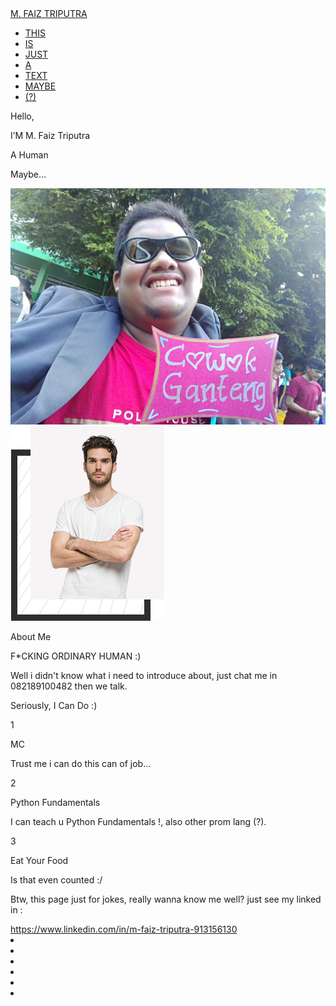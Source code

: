 <html>
<head>
    <title>Personal Website (?) </title>
    <link rel="stylesheet" type="text/css" href="CSS/CSS.css">
    <link href="https://fonts.googleapis.com/css2?family=Roboto:wght@300&display=swap" rel="stylesheet">
    <link href="https://fonts.googleapis.com/css2?family=Bad+Script&family=Roboto:wght@300&display=swap"
        rel="stylesheet">
    <script>
        function starTime() {
            var today = new Date();
            var h = today.getHours();
            var m = today.getMinutes();
            var s = today.getSeconds();
            m = checkTime(m);
            s = checkTime(s);
            document.getElementById("clock").innerHTML = h + ":" + m + ":" + s;
            var t = setTimeout(starTime, 500);
        }
        function checkTime(i) {
            if (i < 10) { i = "0" + 1 }; // add zero in front of numbers <10
            return i;
        }
    </script>
</head>
<body onload="starTime()">
    <div class="main">
        <section>
            <nav>
                <a href="#" class="logo">M. FAIZ TRIPUTRA</a>
                <ul>
                    <li><a href="#" class="active">THIS</a></li>
                    <li><a href="#">IS</a></li>
                    <li><a href="#">JUST</a></li>
                    <li><a href="#">A</a></li>
                    <li><a href="#">TEXT</a></li>
                    <li><a href="#">MAYBE</a></li>
                    <li><a href="#">(?)</a></li>
                </ul>
                <div class="toggle"></div>
            </nav>
            <div class="text-container">
                <p>Hello,</p>
                <p>I&#8217;M M. Faiz Triputra</p>
                <p>A Human</p>
                <p>Maybe...</p>
            </div>
            <img alt="model" class="model" src="images/model.jpg">
        </section>
        <div class="about-container">
            <!--img-->
            <img src="images/about-img.png" />
            <!--about-me-text-->
            <div class="about-text">
                <p>About Me</p>
                <p>F*CKING ORDINARY HUMAN :)</p>
                <p>Well i didn't know what i need to introduce about, just chat me in 082189100482 then we talk.</p>
            </div>
        </div>
        <!--services-container---------------------------->
        <div class="services ">
            <!--text-->
            <div class="services-text ">
                <p>Seriously, I Can Do :)</p>
            </div>
            <div class="box-container">
                <!--1------------->
                <div class="box-1">
                    <span>1</span>
                    <p class="heading">MC</p>
                    <p class="details">Trust me i can do this can of job... </p>
                </div>
                <!--2------------->
                <div class="box-2">
                    <span>2</span>
                    <p class="heading">Python Fundamentals</p>
                    <p class="details">I can teach u Python Fundamentals !, also other prom lang (?).</p>
                </div>
                <!--3------------->
                <div class="box-3">
                    <span>3</span>
                    <p class="heading">Eat Your Food</p>
                    <p class="details">Is that even counted :/</p>
                </div>
            </div>
            <!--if you have any project in your mind contact me-->
            <div class="contact-me">
                <p>Btw, this page just for jokes, really wanna know me well? just see my linked in : </p>
                <a
                    href="https://www.linkedin.com/in/m-faiz-triputra-913156130">https://www.linkedin.com/in/m-faiz-triputra-913156130</a>
            </div>
            <div class="box">
                <li></li>
                <li></li>
                <li></li>
                <li></li>
                <li></li>
                <li></li>
            </div>
        </div>
</body>
</html>